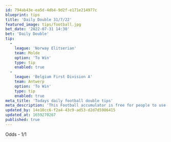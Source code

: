 ```yaml
---
id: 794ab43e-ea5d-4db4-9d2f-e171e214977c
blueprint: tips
title: 'Daily Double 31/7/22'
featured_image: tips/football.jpg
bet_date: '2022-07-31 14:30'
bet: 'Daily Double'
tip:
  -
    league: 'Norway Elitserian'
    team: Molde
    option: 'To Win'
    type: tip
    enabled: true
  -
    league: 'Belgium First Division A'
    team: Antwerp
    option: 'To Win'
    type: tip
    enabled: true
meta_title: 'Todays daily football double tips'
meta_description: 'This Football accumulator is free for people to use who are looking for Football tips.'
updated_by: 14e10cc6-f2a4-43c9-ad53-d2d7d5986415
updated_at: 1659270267
published: true
---
```

Odds - 1/1